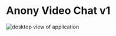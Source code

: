# Anony Video Chat v1

![desktop view of application](https://awesomescreenshot.s3.amazonaws.com/image/4829632/45291186-e608f8fca6da87ad0f8e4c85961b575d.png?X-Amz-Algorithm=AWS4-HMAC-SHA256&X-Amz-Credential=AKIAJSCJQ2NM3XLFPVKA%2F20240109%2Fus-east-1%2Fs3%2Faws4_request&X-Amz-Date=20240109T200043Z&X-Amz-Expires=28800&X-Amz-SignedHeaders=host&X-Amz-Signature=7f7f996ffd8555edf04a4c7588ff5d90715b25b89754ca6548618ac14a4c3f79)
